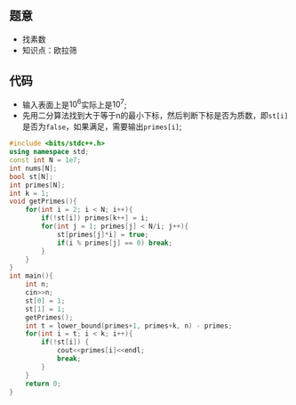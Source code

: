 ## 题意

-   找素数
-   知识点：欧拉筛

## 代码

-   输入表面上是$10^6$实际上是$10^7$;
-   先用二分算法找到大于等于n的最小下标，然后判断下标是否为质数，即`st[i]`是否为`false`，如果满足，需要输出`primes[i]`;

```cpp
#include <bits/stdc++.h>
using namespace std;
const int N = 1e7;
int nums[N];
bool st[N];
int primes[N];
int k = 1;
void getPrimes(){
	for(int i = 2; i < N; i++){
		if(!st[i]) primes[k++] = i;
		for(int j = 1; primes[j] < N/i; j++){
			st[primes[j]*i] = true;
			if(i % primes[j] == 0) break;
		}
	}
}
int main(){
	int n;
	cin>>n;
	st[0] = 1;
	st[1] = 1;
	getPrimes();
	int t = lower_bound(primes+1, primes+k, n) - primes;
	for(int i = t; i < k; i++){
		if(!st[i]) {
			cout<<primes[i]<<endl;
			break;
		}
	}
	return 0;
} 
```

